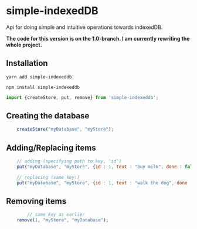 # simple-indexedDB
Api for doing simple and intuitive operations towards indexedDB. 

__The code for this version is on the 1.0-branch. I am currently rewriting the whole project.__

## Installation
``` yarn add simple-indexeddb ```

``` npm install simple-indexeddb ```

``` js
import {createStore, put, remove} from 'simple-indexeddb'; 
```

## Creating the database 
``` js 
    createStore("myDatabase", "myStore");
```

## Adding/Replacing items 
``` js 
    // adding (specifying path to key, 'id')
    put("myDatabase", "myStore", {id : 1, text : "buy milk", done : false}, "id");  

    // replacing (same key!)
    put("myDatabase", "myStore", {id : 1, text : "walk the dog", done : false}, "id"); 
```

## Removing items 
``` js 
        // same key as earlier 
    remove(1, "myStore", "myDatabase"); 
```
